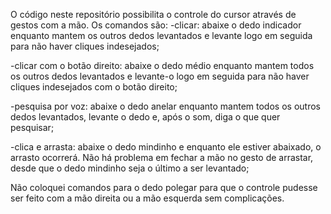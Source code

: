 O código neste repositório possibilita o controle do cursor através de gestos com a mão.
Os comandos são: 
  -clicar: abaixe o dedo indicador enquanto mantem os outros dedos levantados e levante logo em seguida para não haver cliques indesejados;
  
  -clicar com o botão direito: abaixe o dedo médio enquanto mantem todos os outros dedos levantados e levante-o logo em seguida para não haver cliques indesejados com o botão direito;
  
  -pesquisa por voz: abaixe o dedo anelar enquanto mantem todos os outros dedos levantados, levante o dedo e, após o som, diga o que quer pesquisar;
  
  -clica e arrasta: abaixe o dedo mindinho e enquanto ele estiver abaixado, o arrasto ocorrerá. Não há problema em fechar a mão no gesto de arrastar, desde que o dedo mindinho seja o último a ser levantado;
  
 Não coloquei comandos para o dedo polegar para que o controle pudesse ser feito com a mão direita ou a mão esquerda sem complicações.
